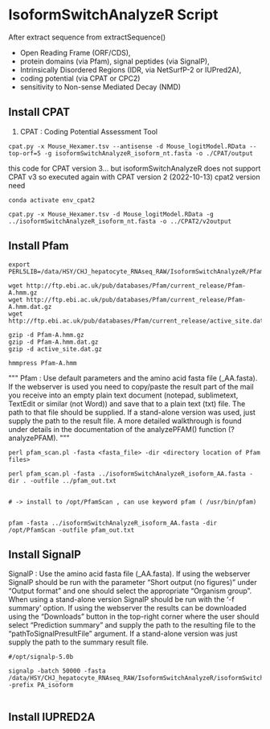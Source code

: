 



# IsoformSwitchAnalyzeR Script



After extract sequence from extractSequence()

-	Open Reading Frame (ORF/CDS),
-	protein domains (via Pfam), signal peptides (via SignalP),
-	Intrinsically Disordered Regions (IDR, via NetSurfP-2 or IUPred2A),
-	coding potential (via CPAT or CPC2)
-	sensitivity to Non-sense Mediated Decay (NMD)


## Install CPAT
1) CPAT : Coding Potential Assessment Tool

```
cpat.py -x Mouse_Hexamer.tsv --antisense -d Mouse_logitModel.RData --top-orf=5 -g isoformSwitchAnalyzeR_isoform_nt.fasta -o ./CPAT/output
```

this code for CPAT version 3... but isoformSwitchAnalyzeR does not support CPAT v3 so executed again with CPAT version 2 (2022-10-13)
cpat2 version need

```
conda activate env_cpat2

cpat.py -x Mouse_Hexamer.tsv -d Mouse_logitModel.RData -g  ../isoformSwitchAnalyzeR_isoform_nt.fasta -o ../CPAT2/v2output
```


## Install Pfam

```
export PERL5LIB=/data/HSY/CHJ_hepatocyte_RNAseq_RAW/IsoformSwitchAnalyzeR/PfamScan/:$PERL5LIB
```
```
wget http://ftp.ebi.ac.uk/pub/databases/Pfam/current_release/Pfam-A.hmm.gz
wget http://ftp.ebi.ac.uk/pub/databases/Pfam/current_release/Pfam-A.hmm.dat.gz
wget http://ftp.ebi.ac.uk/pub/databases/Pfam/current_release/active_site.dat.gz
```
```
gzip -d Pfam-A.hmm.gz
gzip -d Pfam-A.hmm.dat.gz
gzip -d active_site.dat.gz
```
```
hmmpress Pfam-A.hmm
```
"""
Pfam : Use default parameters and the amino acid fasta file (_AA.fasta). If the webserver is used you need to copy/paste the result part of the mail you receive into an empty plain text document (notepad, sublimetext, TextEdit or similar (not Word)) and save that to a plain text (txt) file. The path to that file should be supplied. If a stand-alone version was used, just supply the path to the result file. A more detailed walkthrough is found under details in the documentation of the analyzePFAM() function (?analyzePFAM).
"""
```
perl pfam_scan.pl -fasta <fasta_file> -dir <directory location of Pfam files>

perl pfam_scan.pl -fasta ../isoformSwitchAnalyzeR_isoform_AA.fasta -dir . -outfile ../pfam_out.txt


# -> install to /opt/PfamScan , can use keyword pfam ( /usr/bin/pfam)


pfam -fasta ../isoformSwitchAnalyzeR_isoform_AA.fasta -dir /opt/PfamScan -outfile pfam_out.txt
```

## Install SignalP
SignalP : Use the amino acid fasta file (_AA.fasta). If using the webserver SignalP should be run with the parameter “Short output (no figures)” under “Output format” and one should select the appropriate “Organism group”. When using a stand-alone version SignalP should be run with the ‘-f summary’ option. If using the webserver the results can be downloaded using the “Downloads” button in the top-right corner where the user should select “Prediction summary” and supply the path to the resulting file to the “pathToSignalPresultFile” argument. If a stand-alone version was just supply the path to the summary result file.

```
#/opt/signalp-5.0b

signalp -batch 50000 -fasta /data/HSY/CHJ_hepatocyte_RNAseq_RAW/IsoformSwitchAnalyzeR/isoformSwitchAnalyzeR_isoform_AA.fasta -prefix PA_isoform


```



## Install IUPRED2A

